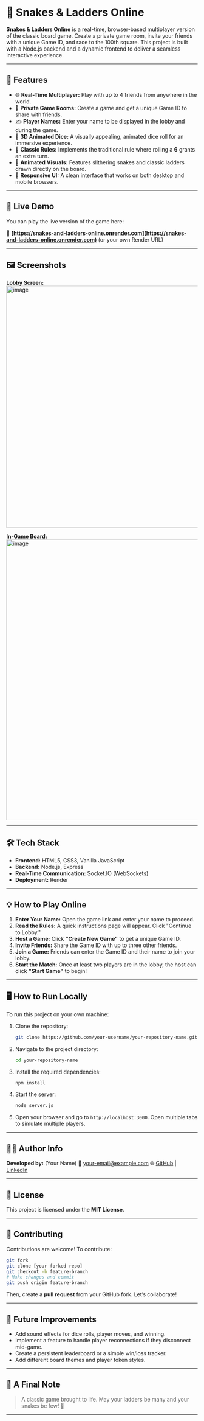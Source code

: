 # 🐍 Snakes & Ladders Online

**Snakes & Ladders Online** is a real-time, browser-based multiplayer version of the classic board game. Create a private game room, invite your friends with a unique Game ID, and race to the 100th square. This project is built with a Node.js backend and a dynamic frontend to deliver a seamless interactive experience.

-----

## 📌 Features

  - 🌐 **Real-Time Multiplayer:** Play with up to 4 friends from anywhere in the world.
  - 🔑 **Private Game Rooms:** Create a game and get a unique Game ID to share with friends.
  - ✍️ **Player Names:** Enter your name to be displayed in the lobby and during the game.
  - 🎲 **3D Animated Dice:** A visually appealing, animated dice roll for an immersive experience.
  - 📜 **Classic Rules:** Implements the traditional rule where rolling a **6** grants an extra turn.
  - 🎨 **Animated Visuals:** Features slithering snakes and classic ladders drawn directly on the board.
  - 📱 **Responsive UI:** A clean interface that works on both desktop and mobile browsers.

-----

## 🚀 Live Demo

You can play the live version of the game here:

🔗 **[https://snakes-and-ladders-online.onrender.com](https://snakes-and-ladders-online.onrender.com)** (or your own Render URL)

-----

## 🖼️ Screenshots

**Lobby Screen:**
<img width="1191" height="636" alt="image" src="https://github.com/user-attachments/assets/71148923-281c-4cf5-a08e-b447e5244d9a" />

**In-Game Board:**
<img width="1093" height="738" alt="image" src="https://github.com/user-attachments/assets/7aca3278-89cc-4551-bd96-bcbe5b0ff676" />


-----

## 🛠️ Tech Stack

  - **Frontend:** HTML5, CSS3, Vanilla JavaScript
  - **Backend:** Node.js, Express
  - **Real-Time Communication:** Socket.IO (WebSockets)
  - **Deployment:** Render

-----

## 💡 How to Play Online

1.  **Enter Your Name:** Open the game link and enter your name to proceed.
2.  **Read the Rules:** A quick instructions page will appear. Click "Continue to Lobby."
3.  **Host a Game:** Click **"Create New Game"** to get a unique Game ID.
4.  **Invite Friends:** Share the Game ID with up to three other friends.
5.  **Join a Game:** Friends can enter the Game ID and their name to join your lobby.
6.  **Start the Match:** Once at least two players are in the lobby, the host can click **"Start Game"** to begin\!

-----

## 🖥️ How to Run Locally

To run this project on your own machine:

1.  Clone the repository:
    ```bash
    git clone https://github.com/your-username/your-repository-name.git
    ```
2.  Navigate to the project directory:
    ```bash
    cd your-repository-name
    ```
3.  Install the required dependencies:
    ```bash
    npm install
    ```
4.  Start the server:
    ```bash
    node server.js
    ```
5.  Open your browser and go to `http://localhost:3000`. Open multiple tabs to simulate multiple players.

-----

## 👨‍💻 Author Info

**Developed by:** (Your Name)
📧 [your-email@example.com](mailto:devarakondasrivatsav@gmail.com)
🌐 [GitHub](https://www.google.com/search?q=https://github.com/srivatsavdevarakonda) | [LinkedIn](https://www.linkedin.com/in/d-srivatsav-2a7a90247/)

-----

## 📝 License

This project is licensed under the **MIT License**.

-----

## 🙌 Contributing

Contributions are welcome\! To contribute:

```bash
git fork
git clone [your forked repo]
git checkout -b feature-branch
# Make changes and commit
git push origin feature-branch
```

Then, create a **pull request** from your GitHub fork. Let’s collaborate\!

-----

## 🔮 Future Improvements

  - Add sound effects for dice rolls, player moves, and winning.
  - Implement a feature to handle player reconnections if they disconnect mid-game.
  - Create a persistent leaderboard or a simple win/loss tracker.
  - Add different board themes and player token styles.

-----

## 💬 A Final Note

> A classic game brought to life. May your ladders be many and your snakes be few\! 🎲

-----
